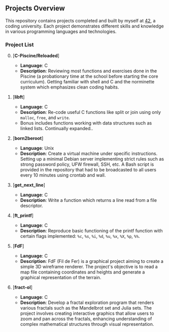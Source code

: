

## Projects Overview

This repository contains projects completed and built by myself at [42](https://www.42.fr/), a coding university. Each project demonstrates different skills and knowledge in various programming languages and technologies.

### Project List
0. [**C-Piscine/Reloaded**]
    - **Language**: C
    - **Description**: Reviewing most functions and exercises done in the Piscine (a probationary time at the school before starting the core curriculum).
                        Getting familiar with shell and C and the norminette system which emphasizes clean coding habits.

1. [**libft**]
    - **Language**: C
    - **Description**: Re-code useful C functions like split or join using only `malloc`, `free`, and `write`.
    - Bonus includes functions working with data structures such as linked lists. Continually expanded..
2. [**born2beroot**]
    - **Language**: Unix
    - **Description**: Create a virtual machine under specific instructions. Setting up a minimal Debian server implementing strict rules such as strong password policy, UFW firewall, SSH, etc. A Bash script is provided in the repository that had to be broadcasted to all users every 10 minutes using crontab and wall.

3. [**get_next_line**]
    - **Language**: C
    - **Description**: Write a function which returns a line read from a file descriptor.

4. [**ft_printf**]
    - **Language**: C
    - **Description**: Reproduce basic functioning of the printf function with certain flags implemented: `%c`, `%s`, `%i`, `%d`, `%u`, `%x`, `%X`, `%p`, `%%`.


5. [**FdF**]
    - **Language**: C
    - **Description**: FdF (Fil de Fer) is a graphical project aiming to create a simple 3D wireframe renderer. The project's objective is to read a map file containing coordinates and heights and generate a graphical representation of the terrain.

6. [**fract-ol**]
    - **Language**: C
    - **Description**: Develop a fractal exploration program that renders various fractals such as the Mandelbrot set and Julia sets. The project involves creating interactive graphics that allow users to zoom and pan across the fractals, enhancing understanding of complex mathematical structures through visual representation.
